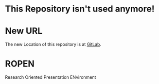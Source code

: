 This Repository isn't used anymore!
===================================

# New URL
The new Location of this repository is at [GitLab](https://gitlab.gwdg.de/subugoe/archaeo18/ROPEN).

ROPEN
=====

Research Oriented Presentation ENvironment
